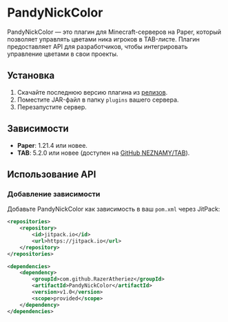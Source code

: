 # PandyNickColor

PandyNickColor — это плагин для Minecraft-серверов на Paper, который позволяет управлять цветами ника игроков в TAB-листе. Плагин предоставляет API для разработчиков, чтобы интегрировать управление цветами в свои проекты.

## Установка
1. Скачайте последнюю версию плагина из [релизов](https://github.com/RazerAtheriez/PandyNickColor/releases).
2. Поместите JAR-файл в папку `plugins` вашего сервера.
3. Перезапустите сервер.

## Зависимости
- **Paper**: 1.21.4 или новее.
- **TAB**: 5.2.0 или новее (доступен на [GitHub NEZNAMY/TAB](https://github.com/NEZNAMY/TAB)).

## Использование API

### Добавление зависимости
Добавьте PandyNickColor как зависимость в ваш `pom.xml` через JitPack:

```xml
<repositories>
    <repository>
        <id>jitpack.io</id>
        <url>https://jitpack.io</url>
    </repository>
</repositories>

<dependencies>
    <dependency>
        <groupId>com.github.RazerAtheriez</groupId>
        <artifactId>PandyNickColor</artifactId>
        <version>v1.0</version>
        <scope>provided</scope>
    </dependency>
</dependencies>
